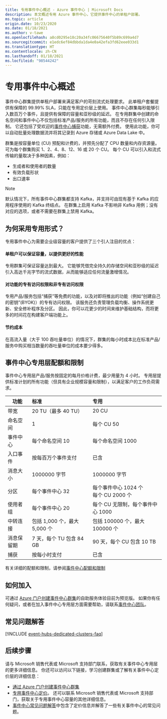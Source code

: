 ```yaml
---
title: 专用事件中心概述 - Azure 事件中心 | Microsoft Docs
description: 本文概述专用 Azure 事件中心，它提供事件中心的单租户部署。
ms.topic: article
origin.date: 10/23/2020
ms.date: 01/18/2021
ms.author: v-tawe
ms.openlocfilehash: a8cd0295e18c20a34fc06675640f5b89c699a4d7
ms.sourcegitcommit: e1edc6ef84dbbda1da4e0a42efa3fd62eee033d1
ms.translationtype: HT
ms.contentlocale: zh-CN
ms.lasthandoff: 01/18/2021
ms.locfileid: "98544242"
---
```

# <a name="overview-of-event-hubs-dedicated"></a>专用事件中心概述

事件中心群集提供单租户部署来满足客户的苛刻流式处理要求。 此单租户套餐提供有保障的 99.99% SLA，只能在专用定价层上使用。 事件中心群集每秒能够引入数百万个事件，且提供有保障的容量和亚秒级的延迟。 在专用群集中创建的命名空间和事件中心不仅包括标准产品/服务的所有功能，而且不存在任何引入限制。 它还包括了受欢迎的[事件中心捕获](event-hubs-capture-overview.md)功能，无需额外付费。 使用此功能，你可以自动批量处理数据流并将其记录到 Azure 存储或 Azure Data Lake 中。 

群集是按容量单位 (CU) 预配和计费的，并预先分配了 CPU 数量和内存资源量。 可为每个群集购买 1、2、4、8、12、16 或 20 个 CU。 每个 CU 可以引入和流式传输的量取决于多种因素，例如： 

- 生成者和使用者的数量
- 有效负载形状
- 出口速率

> [!NOTE]
> 默认情况下，所有事件中心群集都支持 Kafka，并支持可由现有基于 Kafka 的应用程序使用的 Kafka 终结点。 在群集上启用 Kafka 不影响非 Kafka 用例；没有对应的选项，或者不需要在群集上禁用 Kafka。

## <a name="why-dedicated"></a>为何采用专用形式？

专用事件中心为需要企业级容量的客户提供了三个引人注目的优点：

#### <a name="single-tenancy-guarantees-capacity-for-better-performance"></a>单租户可以保证容量，以提供更好的性能

专用群集可保证容量达到最大。 它能够凭借完全持久的存储空间和亚秒级的延迟引入高达千兆字节的流式数据，从而能够适应任何流量激增情况。 

#### <a name="inclusive-and-exclusive-access-to-features"></a>对功能的专有访问权限和非专有访问权限 
专用产品/服务包括“捕获”等免费的功能，以及对即将推出的功能（例如“创建自己的密钥”(BYOK)）的专有访问权限。 该服务还负责管理负载均衡、操作系统更新、安全修补程序及分区。 因此，你可以花更少的时间来维护基础结构，而将更多的时间花在构建客户端功能上。  

#### <a name="cost-savings"></a>节约成本
在高流入量（大于 100 吞吐量单位）的情况下，群集的每小时成本比在标准产品/服务中购买相当数量的吞吐量单位的成本要少得多。


## <a name="event-hubs-dedicated-quotas-and-limits"></a>事件中心专用层配额和限制

事件中心专用层产品/服务按固定的每月价格计费，最少用量为 4 小时。 专用层提供标准计划的所有功能（但具有企业规模容量和限制），以满足客户的工作负荷需求。 

| 功能 | 标准 | 专用 |
| --- |:---|:---|
| 带宽 | 20 TU（最多 40 TU） | 20 CU |
| 命名空间 |  1 | 每个 CU 50 |
| 事件中心 |  每个命名空间 10 | 每个命名空间 1000 |
| 入口事件 | 按每百万个事件支付 | 已含 |
| 消息大小 | 1000000 字节 | 1000000 字节 |
| 分区 | 每个事件中心 32 | 每个事件中心 1024 个<br/>每个 CU 2000 个 |
| 使用者组 | 每个事件中心 20 | 每个 CU 无限制，每个事件中心 1000 |
| 中转连接 | 包括 1,000 个，最大 5,000 个 | 包括 100000 个，最大 100000 个 |
| 消息保留期 | 7 天，每个 TU 包含 84 GB | 90 天，每个 CU 包含 10 TB |
| 捕获 | 按每小时支付 | 已含 |

有关详细的配额和限制，请参阅[事件中心配额和限制](event-hubs-quotas.md)

## <a name="how-to-onboard"></a>如何加入

可通过 [Azure 门户](https://portal.azure.cn/#create/Microsoft.EventHubCluster)[创建事件中心群集](event-hubs-dedicated-cluster-create-portal.md)的自助服务体验目前为预览版。 如果你有任何疑问，或者在加入事件中心专用层方面需要帮助，请联系[事件中心团队](mailto:askeventhubs@microsoft.com)。

## <a name="faqs"></a>常见问题解答

[!INCLUDE [event-hubs-dedicated-clusters-faq](../../includes/event-hubs-dedicated-clusters-faq.md)]

## <a name="next-steps"></a>后续步骤

请与 Microsoft 销售代表或 Microsoft 支持部门联系，获取有关事件中心专用层的更多详细信息。 你还可以访问以下链接，学习创建群集或了解有关事件中心定价层的详细信息：

- [通过 Azure 门户创建事件中心群集](https://portal.azure.cn/#create/Microsoft.EventHubCluster) 
- [专用事件中心定价](https://www.azure.cn/pricing/details/event-hubs/)。 还可以联系 Microsoft 销售代表或 Microsoft 支持部门，获取关于专用事件中心容量的其他详细信息。
- [事件中心常见问题解答](event-hubs-faq.md)中包含了定价信息并解答了一些有关事件中心的常见问题。
